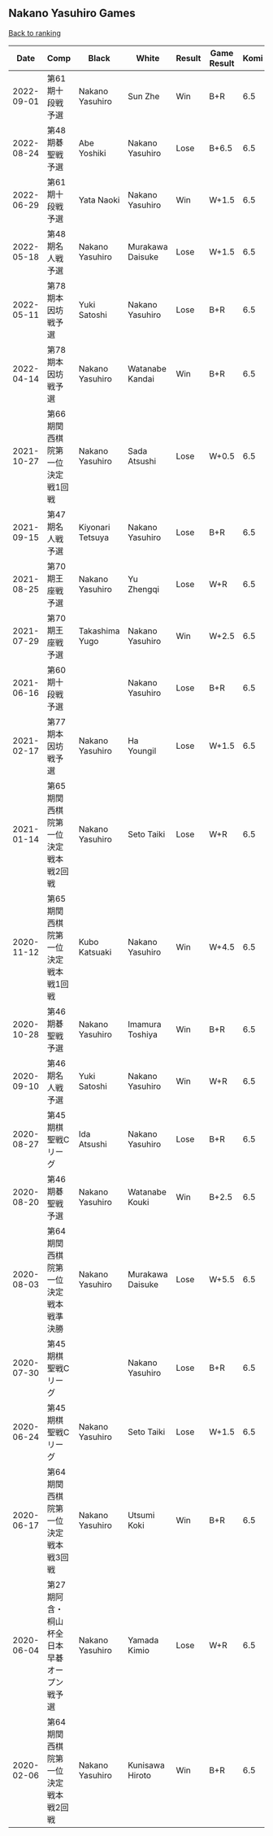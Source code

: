 ## Nakano Yasuhiro Games

[Back to ranking](../../index.md)




| **Date** | **Comp** | **Black** | **White** | **Result** | **Game Result** | **Komi** | **Rating** | **Diff** | 
| --- | --- | --- | --- | --- | --- | --- | --- | --- |
| 2022-09-01 | 第61期十段戦予選 | Nakano Yasuhiro | Sun Zhe | Win | B+R | 6.5 | 2779 | 167 | 
| 2022-08-24 | 第48期碁聖戦予選 | Abe Yoshiki | Nakano Yasuhiro | Lose | B+6.5 | 6.5 | 2612 | -382 | 
| 2022-06-29 | 第61期十段戦予選 | Yata Naoki | Nakano Yasuhiro | Win | W+1.5 | 6.5 | 2994 | 536 | 
| 2022-05-18 | 第48期名人戦予選 | Nakano Yasuhiro | Murakawa Daisuke | Lose | W+1.5 | 6.5 | 2458 | -19 | 
| 2022-05-11 | 第78期本因坊戦予選 | Yuki Satoshi | Nakano Yasuhiro | Lose | B+R | 6.5 | 2477 | 387 | 
| 2022-04-14 | 第78期本因坊戦予選 | Nakano Yasuhiro | Watanabe Kandai | Win | B+R | 6.5 | 2090 | -365 | 
| 2021-10-27 | 第66期関西棋院第一位決定戦1回戦 | Nakano Yasuhiro | Sada Atsushi | Lose | W+0.5 | 6.5 | 2455 | -114 | 
| 2021-09-15 | 第47期名人戦予選 | Kiyonari Tetsuya | Nakano Yasuhiro | Lose | B+R | 6.5 | 2569 | -181 | 
| 2021-08-25 | 第70期王座戦予選 | Nakano Yasuhiro | Yu Zhengqi | Lose | W+R | 6.5 | 2750 | 73 | 
| 2021-07-29 | 第70期王座戦予選 | Takashima Yugo | Nakano Yasuhiro | Win | W+2.5 | 6.5 | 2677 | -1 | 
| 2021-06-16 | 第60期十段戦予選 |  | Nakano Yasuhiro | Lose | B+R | 6.5 | 2678 | 203 | 
| 2021-02-17 | 第77期本因坊戦予選 | Nakano Yasuhiro | Ha Youngil | Lose | W+1.5 | 6.5 | 2475 | -270 | 
| 2021-01-14 | 第65期関西棋院第一位決定戦本戦2回戦 | Nakano Yasuhiro | Seto Taiki | Lose | W+R | 6.5 | 2745 | 30 | 
| 2020-11-12 | 第65期関西棋院第一位決定戦本戦1回戦 | Kubo Katsuaki | Nakano Yasuhiro | Win | W+4.5 | 6.5 | 2715 | 69 | 
| 2020-10-28 | 第46期碁聖戦予選 | Nakano Yasuhiro | Imamura Toshiya | Win | B+R | 6.5 | 2646 | 146 | 
| 2020-09-10 | 第46期名人戦予選 | Yuki Satoshi | Nakano Yasuhiro | Win | W+R | 6.5 | 2500 | 230 | 
| 2020-08-27 | 第45期棋聖戦Cリーグ | Ida Atsushi | Nakano Yasuhiro | Lose | B+R | 6.5 | 2270 | -81 | 
| 2020-08-20 | 第46期碁聖戦予選 | Nakano Yasuhiro | Watanabe Kouki | Win | B+2.5 | 6.5 | 2351 | 154 | 
| 2020-08-03 | 第64期関西棋院第一位決定戦本戦準決勝 | Nakano Yasuhiro | Murakawa Daisuke | Lose | W+5.5 | 6.5 | 2197 | -10 | 
| 2020-07-30 | 第45期棋聖戦Cリーグ |  | Nakano Yasuhiro | Lose | B+R | 6.5 | 2207 | -299 | 
| 2020-06-24 | 第45期棋聖戦Cリーグ | Nakano Yasuhiro | Seto Taiki | Lose | W+1.5 | 6.5 | 2506 | -9 | 
| 2020-06-17 | 第64期関西棋院第一位決定戦本戦3回戦 | Nakano Yasuhiro | Utsumi Koki | Win | B+R | 6.5 | 2515 | 77 | 
| 2020-06-04 | 第27期阿含・桐山杯全日本早碁オープン戦予選 | Nakano Yasuhiro | Yamada Kimio | Lose | W+R | 6.5 | 2438 | -455 | 
| 2020-02-06 | 第64期関西棋院第一位決定戦本戦2回戦 | Nakano Yasuhiro | Kunisawa Hiroto | Win | B+R | 6.5 | 2893 | missing |




